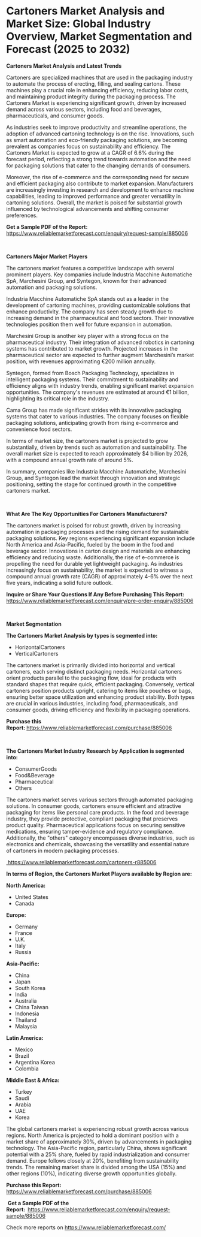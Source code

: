 <p><h1>Cartoners Market Analysis and Market Size: Global Industry Overview, Market Segmentation and Forecast (2025 to 2032)</h1></p><p><strong>Cartoners Market Analysis and Latest Trends</strong></p>
<p><p>Cartoners are specialized machines that are used in the packaging industry to automate the process of erecting, filling, and sealing cartons. These machines play a crucial role in enhancing efficiency, reducing labor costs, and maintaining product integrity during the packaging process. The Cartoners Market is experiencing significant growth, driven by increased demand across various sectors, including food and beverages, pharmaceuticals, and consumer goods. </p><p>As industries seek to improve productivity and streamline operations, the adoption of advanced cartoning technology is on the rise. Innovations, such as smart automation and eco-friendly packaging solutions, are becoming prevalent as companies focus on sustainability and efficiency. The Cartoners Market is expected to grow at a CAGR of 6.6% during the forecast period, reflecting a strong trend towards automation and the need for packaging solutions that cater to the changing demands of consumers. </p><p>Moreover, the rise of e-commerce and the corresponding need for secure and efficient packaging also contribute to market expansion. Manufacturers are increasingly investing in research and development to enhance machine capabilities, leading to improved performance and greater versatility in cartoning solutions. Overall, the market is poised for substantial growth influenced by technological advancements and shifting consumer preferences.</p></p>
<p><strong>Get a Sample PDF of the Report:&nbsp;</strong> <a href="https://www.reliablemarketforecast.com/enquiry/request-sample/885006?utm_campaign=2308&utm_medium=2&utm_source=Github&utm_content=ia&utm_term=08042025&utm_id=cartoners">https://www.reliablemarketforecast.com/enquiry/request-sample/885006</a></p>
<p>&nbsp;</p>
<p><strong>Cartoners Major Market Players</strong></p>
<p><p>The cartoners market features a competitive landscape with several prominent players. Key companies include Industria Macchine Automatiche SpA, Marchesini Group, and Syntegon, known for their advanced automation and packaging solutions. </p><p>Industria Macchine Automatiche SpA stands out as a leader in the development of cartoning machines, providing customizable solutions that enhance productivity. The company has seen steady growth due to increasing demand in the pharmaceutical and food sectors. Their innovative technologies position them well for future expansion in automation.</p><p>Marchesini Group is another key player with a strong focus on the pharmaceutical industry. Their integration of advanced robotics in cartoning systems has contributed to market growth. Projected increases in the pharmaceutical sector are expected to further augment Marchesini’s market position, with revenues approximating €200 million annually.</p><p>Syntegon, formed from Bosch Packaging Technology, specializes in intelligent packaging systems. Their commitment to sustainability and efficiency aligns with industry trends, enabling significant market expansion opportunities. The company's revenues are estimated at around €1 billion, highlighting its critical role in the industry.</p><p>Cama Group has made significant strides with its innovative packaging systems that cater to various industries. The company focuses on flexible packaging solutions, anticipating growth from rising e-commerce and convenience food sectors.</p><p>In terms of market size, the cartoners market is projected to grow substantially, driven by trends such as automation and sustainability. The overall market size is expected to reach approximately $4 billion by 2026, with a compound annual growth rate of around 5%.</p><p>In summary, companies like Industria Macchine Automatiche, Marchesini Group, and Syntegon lead the market through innovation and strategic positioning, setting the stage for continued growth in the competitive cartoners market.</p></p>
<p>&nbsp;</p>
<p><strong>What Are The Key Opportunities For Cartoners Manufacturers?</strong></p>
<p><p>The cartoners market is poised for robust growth, driven by increasing automation in packaging processes and the rising demand for sustainable packaging solutions. Key regions experiencing significant expansion include North America and Asia-Pacific, fueled by the boom in the food and beverage sector. Innovations in carton design and materials are enhancing efficiency and reducing waste. Additionally, the rise of e-commerce is propelling the need for durable yet lightweight packaging. As industries increasingly focus on sustainability, the market is expected to witness a compound annual growth rate (CAGR) of approximately 4-6% over the next five years, indicating a solid future outlook.</p></p>
<p><strong>Inquire or Share Your Questions If Any Before Purchasing This Report:</strong> <a href="https://www.reliablemarketforecast.com/enquiry/pre-order-enquiry/885006?utm_campaign=2308&utm_medium=2&utm_source=Github&utm_content=ia&utm_term=08042025&utm_id=cartoners">https://www.reliablemarketforecast.com/enquiry/pre-order-enquiry/885006</a></p>
<p>&nbsp;</p>
<p><strong>Market Segmentation</strong></p>
<p><strong>The Cartoners Market Analysis by types is segmented into:</strong></p>
<p><ul><li>HorizontalCartoners</li><li>VerticalCartoners</li></ul></p>
<p><p>The cartoners market is primarily divided into horizontal and vertical cartoners, each serving distinct packaging needs. Horizontal cartoners orient products parallel to the packaging flow, ideal for products with standard shapes that require quick, efficient packaging. Conversely, vertical cartoners position products upright, catering to items like pouches or bags, ensuring better space utilization and enhancing product stability. Both types are crucial in various industries, including food, pharmaceuticals, and consumer goods, driving efficiency and flexibility in packaging operations.</p></p>
<p><strong>Purchase this Report:&nbsp;</strong><a href="https://www.reliablemarketforecast.com/purchase/885006?utm_campaign=2308&utm_medium=2&utm_source=Github&utm_content=ia&utm_term=08042025&utm_id=cartoners">https://www.reliablemarketforecast.com/purchase/885006</a></p>
<p>&nbsp;</p>
<p><strong>The Cartoners Market Industry Research by Application is segmented into:</strong></p>
<p><ul><li>ConsumerGoods</li><li>Food&Beverage</li><li>Pharmaceutical</li><li>Others</li></ul></p>
<p><p>The cartoners market serves various sectors through automated packaging solutions. In consumer goods, cartoners ensure efficient and attractive packaging for items like personal care products. In the food and beverage industry, they provide protective, compliant packaging that preserves product quality. Pharmaceutical applications focus on securing sensitive medications, ensuring tamper-evidence and regulatory compliance. Additionally, the "others" category encompasses diverse industries, such as electronics and chemicals, showcasing the versatility and essential nature of cartoners in modern packaging processes.</p></p>
<p><a href="https://www.reliablemarketforecast.com/cartoners-r885006?utm_campaign=2308&utm_medium=2&utm_source=Github&utm_content=ia&utm_term=08042025&utm_id=cartoners">&nbsp;https://www.reliablemarketforecast.com/cartoners-r885006</a></p>
<p><strong>In terms of Region, the Cartoners Market Players available by Region are:</strong></p>
<p>
    <p> <strong> North America: </strong>
        <ul>
            <li>United States</li>
            <li>Canada</li>
        </ul>
        </p> 
    <p> <strong> Europe: </strong>
        <ul>
            <li>Germany</li>
            <li>France</li>
            <li>U.K.</li>
            <li>Italy</li>
            <li>Russia</li>
        </ul>
        </p> 
    <p> <strong> Asia-Pacific: </strong>
        <ul>
            <li>China</li>
            <li>Japan</li>
            <li>South Korea</li>
            <li>India</li>
            <li>Australia</li>
            <li>China Taiwan</li>
            <li>Indonesia</li>
            <li>Thailand</li>
            <li>Malaysia</li>
        </ul>
        </p> 
    <p> <strong> Latin America: </strong>
        <ul>
            <li>Mexico</li>
            <li>Brazil</li>
            <li>Argentina Korea</li>
            <li>Colombia</li>
        </ul>
        </p> 
    <p> <strong> Middle East & Africa: </strong>
        <ul>
            <li>Turkey</li>
            <li>Saudi</li>
            <li>Arabia</li>
            <li>UAE</li>
            <li>Korea</li>
        </ul>
    </p>
    </p>
<p><p>The global cartoners market is experiencing robust growth across various regions. North America is projected to hold a dominant position with a market share of approximately 30%, driven by advancements in packaging technology. The Asia-Pacific region, particularly China, shows significant potential with a 25% share, fueled by rapid industrialization and consumer demand. Europe follows closely at 20%, benefiting from sustainability trends. The remaining market share is divided among the USA (15%) and other regions (10%), indicating diverse growth opportunities globally.</p></p>
<p><strong>Purchase this Report: </strong><a href="https://www.reliablemarketforecast.com/purchase/885006?utm_campaign=2308&utm_medium=2&utm_source=Github&utm_content=ia&utm_term=08042025&utm_id=cartoners">https://www.reliablemarketforecast.com/purchase/885006</a></p>
<p>&nbsp;<strong>Get a Sample PDF of the Report:&nbsp;&nbsp;</strong><a href="https://www.reliablemarketforecast.com/enquiry/request-sample/885006?utm_campaign=2308&utm_medium=2&utm_source=Github&utm_content=ia&utm_term=08042025&utm_id=cartoners">https://www.reliablemarketforecast.com/enquiry/request-sample/885006</a></p>
<p><strong></strong></p>
<p>Check more reports on <a href="https://www.reliablemarketforecast.com/?utm_campaign=2308&utm_medium=2&utm_source=Github&utm_content=ia&utm_term=08042025&utm_id=cartoners">https://www.reliablemarketforecast.com/</a></p>